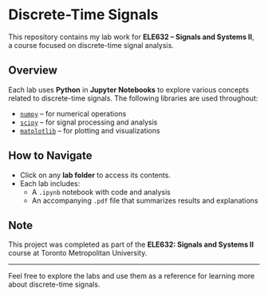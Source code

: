 # Discrete-Time Signals

This repository contains my lab work for **ELE632 – Signals and Systems II**, a course focused on discrete-time signal analysis.

## Overview

Each lab uses **Python** in **Jupyter Notebooks** to explore various concepts related to discrete-time signals. The following libraries are used throughout:

- [`numpy`](https://numpy.org/) – for numerical operations  
- [`scipy`](https://scipy.org/) – for signal processing and analysis  
- [`matplotlib`](https://matplotlib.org/) – for plotting and visualizations  

## How to Navigate

- Click on any **lab folder** to access its contents.
- Each lab includes:
  - A `.ipynb` notebook with code and analysis  
  - An accompanying `.pdf` file that summarizes results and explanations  

## Note

This project was completed as part of the **ELE632: Signals and Systems II** course at Toronto Metropolitan University.

---

Feel free to explore the labs and use them as a reference for learning more about discrete-time signals.
